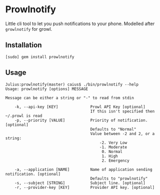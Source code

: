 # Prowlnotify

Little cli tool to let you push notifications to your phone. Modelled after `growlnotify` for growl.

## Installation

	[sudo] gem install prowlnotify

## Usage

	Julius:prowlnotify(master) caius$ ./bin/prowlnotify --help
	Usage: prowlnotify [options] MESSAGE

	Message can be either a string or "-" to read from stdin

	    -k, --api-key [KEY]              Prowl API Key [optional]
	                                     If this isn't specified then ~/.prowl is read
	    -p, --priority [VALUE]           Priority of notification. [optional]
	                                     Defaults to "Normal"
	                                     Value between -2 and 2, or a string:
	                                     	 -2. Very Low
	                                     	 -1. Moderate
	                                     	  0. Normal
	                                     	  1. High
	                                     	  2. Emergency

	    -a, --application [NAME]         Name of application sending notification. [optional]
	                                     Defaults to "prowlnotify"
	    -s, --subject [STRING]           Subject line. [optional]
	    -r, --provider-key [KEY]         Provider API key. [optional]
